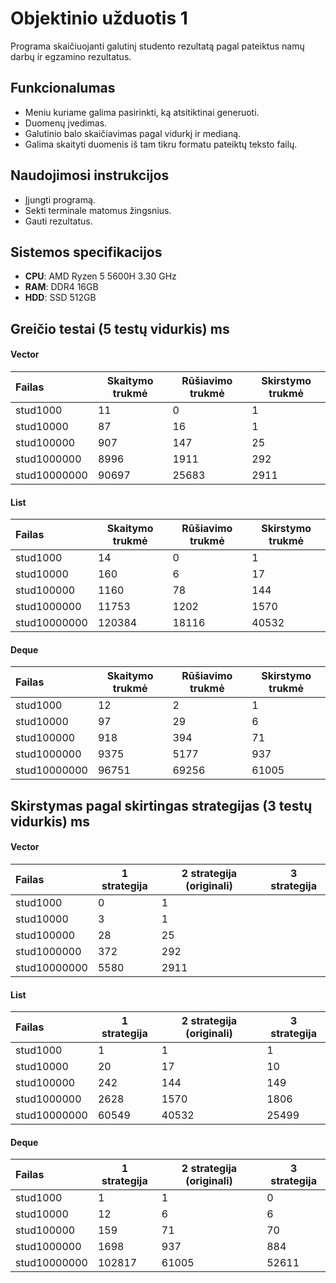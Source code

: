 # Objektinio užduotis 1
  Programa skaičiuojanti galutinį studento rezultatą pagal pateiktus namų darbų ir egzamino rezultatus.

## Funkcionalumas
  - Meniu kuriame galima pasirinkti, ką atsitiktinai generuoti.
  - Duomenų įvedimas.
  - Galutinio balo skaičiavimas pagal vidurkį ir medianą.
  - Galima skaityti duomenis iš tam tikru formatu pateiktų teksto failų.

## Naudojimosi instrukcijos
  - Įjungti programą.
  - Sekti terminale matomus žingsnius.
  - Gauti rezultatus.

## Sistemos specifikacijos

- **CPU**: AMD Ryzen 5 5600H 3.30 GHz
- **RAM**: DDR4 16GB
- **HDD**: SSD 512GB

## Greičio testai (5 testų vidurkis) ms

#### Vector
| Failas | Skaitymo trukmė | Rūšiavimo trukmė | Skirstymo trukmė |
| :--- | ---- | ---- | ---- |
| stud1000 | 11 | 0 | 1 |
| stud10000 | 87 | 16 | 1 |
| stud100000 | 907 | 147 | 25 |
| stud1000000 | 8996 | 1911 | 292 |
| stud10000000 | 90697 | 25683 | 2911 |

#### List
| Failas | Skaitymo trukmė | Rūšiavimo trukmė | Skirstymo trukmė |
| :--- | ---- | ---- | ---- |
| stud1000 | 14 | 0 | 1 |
| stud10000 | 160 | 6 | 17 |
| stud100000 | 1160 | 78 | 144 |
| stud1000000 | 11753 | 1202 | 1570 |
| stud10000000 | 120384 | 18116 | 40532 |

#### Deque
| Failas | Skaitymo trukmė | Rūšiavimo trukmė | Skirstymo trukmė |
| :--- | ---- | ---- | ---- |
| stud1000 | 12 | 2 | 1 |
| stud10000 | 97 | 29 | 6 |
| stud100000 | 918 | 394 | 71 |
| stud1000000 | 9375 | 5177 | 937 |
| stud10000000 | 96751 | 69256 | 61005 |

## Skirstymas pagal skirtingas strategijas (3 testų vidurkis) ms

#### Vector
| Failas | 1 strategija | 2 strategija (originali) | 3 strategija |
| :--- | ---- | ---- | ---- |
| stud1000 | 0 | 1 |  |
| stud10000 | 3 | 1 |  |
| stud100000 | 28 | 25 |  |
| stud1000000 | 372 | 292 |  |
| stud10000000 | 5580 | 2911 |  |

#### List
| Failas | 1 strategija | 2 strategija (originali) | 3 strategija |
| :--- | ---- | ---- | ---- |
| stud1000 | 1 | 1 | 1 |
| stud10000 | 20 | 17 | 10 |
| stud100000 | 242 | 144 | 149 |
| stud1000000 | 2628 | 1570 | 1806 |
| stud10000000 | 60549 | 40532 | 25499 |

#### Deque
| Failas | 1 strategija | 2 strategija (originali) | 3 strategija |
| :--- | ---- | ---- | ---- |
| stud1000 | 1 | 1 | 0 |
| stud10000 | 12 | 6 | 6 |
| stud100000 | 159 | 71 | 70 |
| stud1000000 | 1698 | 937 | 884 |
| stud10000000 | 102817 | 61005 | 52611 |
